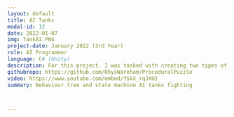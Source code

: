 ```yaml
---
layout: default
title: AI Tanks
modal-id: 12
date: 2022-01-07
img: TankAI.PNG
project-date: January 2022 (3rd Year)
role: AI Programmer
language: C# (Unity)
description: For this project, I was tasked with creating two types of AI. This was my first time programming AI, and led to new found interest in games programming for myself. The blue tank uses a behaviour tree for their AI, and actively searches for the Red, scouting their last known positions if the target manages to hide. Whereas the red tank uses a State Machine and tries to sneak up on the Blue, and is able to find cover when realising they have been spotted. 
githubrepo: https://github.com/RhysWareham/ProceduralPuzzle
video: https://www.youtube.com/embed/fSkX_rqJXUI
summary: Behaviour tree and state machine AI tanks fighting



---
```

